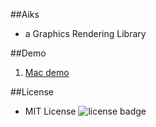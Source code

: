 ##Aiks
+ a Graphics Rendering Library

##Demo
1. [Mac demo](https://github.com/7heaven/SHSoftwareRasterizer)

##License
+ MIT License
![license badge](https://img.shields.io/github/license/mashape/apistatus.svg)
